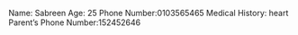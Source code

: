 Name: Sabreen
Age: 25
Phone Number:0103565465
Medical History: heart
Parent’s Phone Number:152452646
